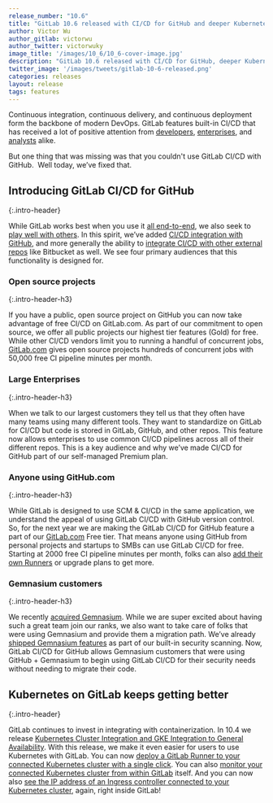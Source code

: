 ```yaml
---
release_number: "10.6"
title: "GitLab 10.6 released with CI/CD for GitHub and deeper Kubernetes integration"
author: Victor Wu
author_gitlab: victorwu
author_twitter: victorwuky
image_title: '/images/10_6/10_6-cover-image.jpg'
description: "GitLab 10.6 released with CI/CD for GitHub, deeper Kubernetes integration, group issue board in Core and Free, and lots more!"
twitter_image: '/images/tweets/gitlab-10-6-released.png'
categories: releases
layout: release
tags: features
---
```


Continuous integration, continuous delivery, and continuous deployment form the backbone of modern DevOps. GitLab features built-in CI/CD that has received a lot of positive attention from [developers](http://blog.thehumangeo.com/gitlab-autoscale-runners.html), [enterprises](/blog/2017/06/07/continuous-integration-ticketmaster/), and [analysts](/blog/2017/09/27/gitlab-leader-continuous-integration-forrester-wave/) alike.

But one thing that was missing was that you couldn't use GitLab CI/CD with GitHub.  Well today, we’ve fixed that.

<!-- more -->

## Introducing GitLab CI/CD for GitHub
{:.intro-header}

While GitLab works best when you use it [all end-to-end](/handbook/product/single-application/), we also seek to [play well with others](/direction/#plays-well-with-others). In this spirit, we’ve added [CI/CD integration with GitHub](/solutions/github/), and more generally the ability
to [integrate CI/CD with other external repos](#gitlab-cicd-for-external-repos) like Bitbucket as well. We see four primary audiences that this functionality is designed for. 

### Open source projects
{:.intro-header-h3}

If you have a public, open source project on GitHub you can now take advantage of free CI/CD on GitLab.com. As part of our commitment to open source, we offer all public projects our highest tier features (Gold) for free. While other CI/CD vendors limit you to running a handful of concurrent jobs, [GitLab.com](https://GitLab.com) gives open source projects hundreds of concurrent jobs with 50,000 free CI pipeline minutes per month.

### Large Enterprises
{:.intro-header-h3}

When we talk to our largest customers they tell us that they often have many teams using many different tools. They want to standardize on GitLab for CI/CD but code is stored in GitLab, GitHub, and other repos. This feature now allows enterprises to use common CI/CD pipelines across all of their different repos. This is a key audience and why we’ve made CI/CD for GitHub part of our self-managed Premium plan.

### Anyone using GitHub.com
{:.intro-header-h3}

While GitLab is designed to use SCM & CI/CD in the same application, we understand the appeal of using GitLab CI/CD with GitHub version control. So, for the next year we are making the GitLab CI/CD for GitHub feature a part of our [GitLab.com](https://GitLab.com) Free tier. That means anyone using GitHub from personal projects and startups to SMBs can use GitLab CI/CD for free. Starting at 2000 free CI pipeline minutes per month, folks can also [add their own Runners](https://docs.gitlab.com/ee/ci/runners/runners_scope.html#specific-runners) or upgrade plans to get more.

### Gemnasium customers
{:.intro-header-h3}

We recently [acquired Gemnasium](/press/releases/2018-01-30-gemnasium-acquisition.html). While we are super excited about having such a great team join our ranks, we also want to take care of folks that were using Gemnasium and provide them a migration path. We’ve already [shipped Gemnasium features](/releases/2018/02/22/gitlab-10-5-released/#gemnasium-dependency-checks) as part of our built-in security scanning. Now, GitLab CI/CD for GitHub allows Gemnasium customers that were using GitHub + Gemnasium to begin using GitLab CI/CD for their security needs without needing to migrate their code.

## Kubernetes on GitLab keeps getting better
{:.intro-header}

GitLab continues to invest in integrating with containerization. In 10.4 we release [Kubernetes Cluster Integration and GKE Integration to General Availability](/releases/2018/01/22/gitlab-10-4-released/#gitlab-clusters-now-generally-available). With this release, we make it even easier for users to use Kubernetes with GitLab. You can now [deploy a GitLab Runner to your connected Kubernetes cluster with a single click](#quick-deploy-of-gitlab-runner-to-kubernetes-cluster). You can also [monitor your connected Kubernetes cluster from within GitLab](#kubernetes-cluster-monitoring) itself. And you can now also [see the IP address of an Ingress controller connected to your Kubernetes cluster](#ingress-ip-address-on-kubernetes-cluster-page), again, right inside GitLab!

<style>
@media (min-width: 768px) {
  .intro-header-h3 {
    font-size: 28px !important;
  }
}
</style>
